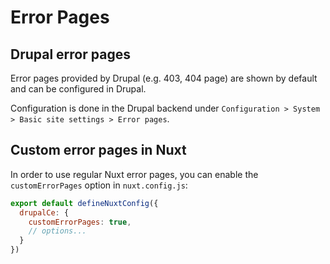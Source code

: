 # Error Pages

## Drupal error pages

Error pages provided by Drupal (e.g. 403, 404 page) are shown by default and can be configured in Drupal.

Configuration is done in the Drupal backend under `Configuration > System > Basic site settings > Error pages`.

## Custom error pages in Nuxt

In order to use regular Nuxt error pages, you can enable the `customErrorPages` option in `nuxt.config.js`:

```js
export default defineNuxtConfig({
  drupalCe: {
    customErrorPages: true,
    // options...
  }
})
```